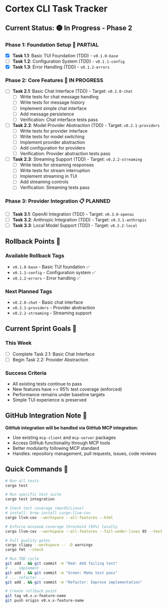 # Cortex CLI Task Tracker

## Current Status: 🟡 In Progress - Phase 2

### Phase 1: Foundation Setup 🔄 PARTIAL

- [x] **Task 1.1**: Basic TUI Foundation (TDD) - `v0.1.0-base`
- [ ] **Task 1.2**: Configuration System (TDD) - `v0.1.1-config`  
- [x] **Task 1.3**: Error Handling (TDD) - `v0.1.2-errors`

### Phase 2: Core Features 🔄 IN PROGRESS

- [ ] **Task 2.1**: Basic Chat Interface (TDD) - Target: `v0.2.0-chat`
  - [ ] Write tests for chat message handling
  - [ ] Write tests for message history
  - [ ] Implement simple chat interface
  - [ ] Add message persistence
  - [ ] Verification: Chat interface tests pass
  
- [ ] **Task 2.2**: Model Provider Abstraction (TDD) - Target: `v0.2.1-providers`
  - [ ] Write tests for provider interface
  - [ ] Write tests for model switching
  - [ ] Implement provider abstraction
  - [ ] Add configuration for providers
  - [ ] Verification: Provider abstraction tests pass

- [ ] **Task 2.3**: Streaming Support (TDD) - Target: `v0.2.2-streaming`
  - [ ] Write tests for streaming responses
  - [ ] Write tests for stream interruption
  - [ ] Implement streaming in TUI
  - [ ] Add streaming controls
  - [ ] Verification: Streaming tests pass

### Phase 3: Provider Integration 📋 PLANNED

- [ ] **Task 3.1**: OpenAI Integration (TDD) - Target: `v0.3.0-openai`
- [ ] **Task 3.2**: Anthropic Integration (TDD) - Target: `v0.3.1-anthropic`
- [ ] **Task 3.3**: Local Model Support (TDD) - Target: `v0.3.2-local`

## Rollback Points 🔄

### Available Rollback Tags

- `v0.1.0-base` - Basic TUI foundation ✅
- `v0.1.1-config` - Configuration system ✅
- `v0.1.2-errors` - Error handling ✅

### Next Planned Tags

- `v0.2.0-chat` - Basic chat interface
- `v0.2.1-providers` - Provider abstraction
- `v0.2.2-streaming` - Streaming support

## Current Sprint Goals 🎯

### This Week

- [ ] Complete Task 2.1: Basic Chat Interface
- [ ] Begin Task 2.2: Provider Abstraction

### Success Criteria

- All existing tests continue to pass
- New features have >= 95% test coverage (enforced)
- Performance remains under baseline targets
- Simple TUI experience is preserved

## GitHub Integration Note 📝

**GitHub integration will be handled via GitHub MCP integration:**

- Use existing `mcp-client` and `mcp-server` packages
- Access GitHub functionality through MCP tools
- Better modularity following MCP standard
- Handles: repository management, pull requests, issues, code reviews

## Quick Commands 🚀

```bash
# Run all tests
cargo test

# Run specific test suite
cargo test integration

# Check test coverage (macOS/Linux)
# install: brew install cargo-llvm-cov
cargo llvm-cov --workspace --all-features --html

# Enforce minimum coverage threshold (95%) locally
cargo llvm-cov --workspace --all-features --fail-under-lines 95 --text

# Full quality gates
cargo clippy --workspace -- -D warnings
cargo fmt --check

# Run TDD cycle
git add . && git commit -m "Red: Add failing test"
# ... implement ...
git add . && git commit -m "Green: Make test pass"
# ... refactor ...
git add . && git commit -m "Refactor: Improve implementation"

# Create rollback point
git tag v0.x.x-feature-name
git push origin v0.x.x-feature-name
```
